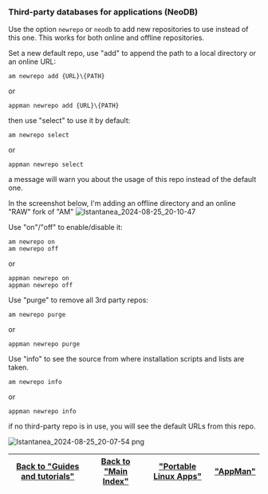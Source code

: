 ### Third-party databases for applications (NeoDB)
Use the option `newrepo` or `neodb` to add new repositories to use instead of this one. This works for both online and offline repositories.

Set a new default repo, use "add" to append the path to a local directory or an online URL:
```
am newrepo add {URL}\{PATH}
```
or
```
appman newrepo add {URL}\{PATH}
```
then use "select" to use it by default:
```
am newrepo select
```
or
```
appman newrepo select
```
a message will warn you about the usage of this repo instead of the default one.

In the screenshot below, I'm adding an offline directory and an online "RAW" fork of "AM"
![Istantanea_2024-08-25_20-10-47](https://github.com/user-attachments/assets/599f1c11-e2dd-4343-ac51-32e0eeb2643f)

Use "on"/"off" to enable/disable it:
```
am newrepo on
am newrepo off
```
or
```
appman newrepo on
appman newrepo off
```
Use "purge" to remove all 3rd party repos:
```
am newrepo purge
```
or
```
appman newrepo purge
```
Use "info" to see the source from where installation scripts and lists are taken.
```
am newrepo info
```
or
```
appman newrepo info
```
if no third-party repo is in use, you will see the default URLs from this repo.

![Istantanea_2024-08-25_20-07-54 png](https://github.com/user-attachments/assets/793e64b9-7377-424c-a70e-a83e89c5225c)

| [Back to "Guides and tutorials"](../../README.md#guides-and-tutorials) | [Back to "Main Index"](../../README.md#main-index) | ["Portable Linux Apps"](https://portable-linux-apps.github.io/) | [ "AppMan" ](https://github.com/ivan-hc/AppMan) |
| - | - | - | - |